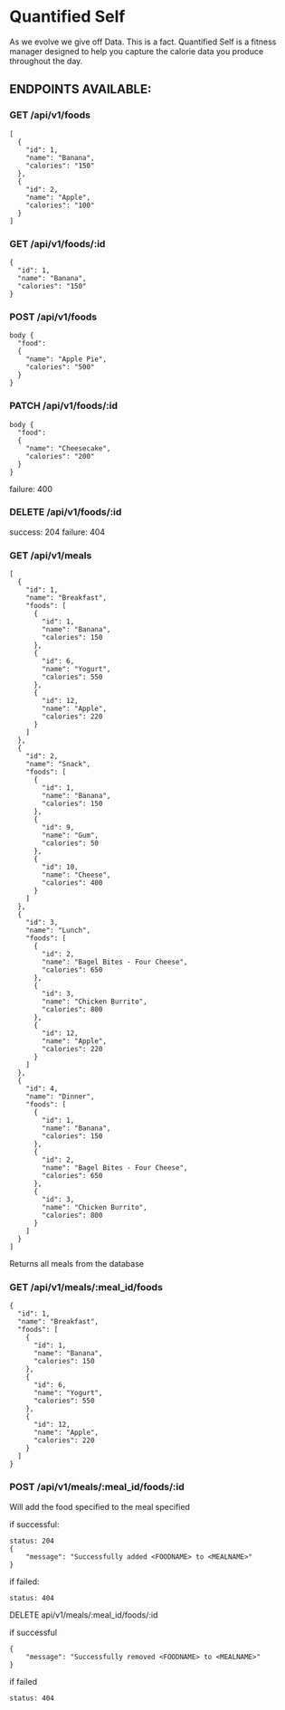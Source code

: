 # Quantified Self

As we evolve we give off Data. This is a fact. Quantified Self is a fitness manager designed to help you capture the calorie data you produce throughout the day.


## ENDPOINTS AVAILABLE:

### GET /api/v1/foods
```
[
  {
    "id": 1,
    "name": "Banana",
    "calories": "150"
  },
  { 
    "id": 2,
    "name": "Apple",
    "calories": "100"
  }
] 
```

### GET /api/v1/foods/:id
```
{
  "id": 1,
  "name": "Banana",
  "calories": "150"
}
```

### POST /api/v1/foods
```
body {
  "food":
  {
    "name": "Apple Pie",
    "calories": "500"
  }
}
```

### PATCH /api/v1/foods/:id
```
body {
  "food":
  {
    "name": "Cheesecake",
    "calories": "200"
  }
}
```
failure: 400

### DELETE /api/v1/foods/:id
success: 204
failure: 404

### GET /api/v1/meals 
```
[
  {
    "id": 1,
    "name": "Breakfast",
    "foods": [
      {
        "id": 1,
        "name": "Banana",
        "calories": 150
      },
      {
        "id": 6,
        "name": "Yogurt",
        "calories": 550
      },
      {
        "id": 12,
        "name": "Apple",
        "calories": 220
      }
    ]
  },
  {
    "id": 2,
    "name": "Snack",
    "foods": [
      {
        "id": 1,
        "name": "Banana",
        "calories": 150
      },
      {
        "id": 9,
        "name": "Gum",
        "calories": 50
      },
      {
        "id": 10,
        "name": "Cheese",
        "calories": 400
      }
    ]
  },
  {
    "id": 3,
    "name": "Lunch",
    "foods": [
      {
        "id": 2,
        "name": "Bagel Bites - Four Cheese",
        "calories": 650
      },
      {
        "id": 3,
        "name": "Chicken Burrito",
        "calories": 800
      },
      {
        "id": 12,
        "name": "Apple",
        "calories": 220
      }
    ]
  },
  {
    "id": 4,
    "name": "Dinner",
    "foods": [
      {
        "id": 1,
        "name": "Banana",
        "calories": 150
      },
      {
        "id": 2,
        "name": "Bagel Bites - Four Cheese",
        "calories": 650
      },
      {
        "id": 3,
        "name": "Chicken Burrito",
        "calories": 800
      }
    ]
  }
]
```
Returns all meals from the database

### GET /api/v1/meals/:meal_id/foods

```
{
  "id": 1,
  "name": "Breakfast",
  "foods": [
    {
      "id": 1,
      "name": "Banana",
      "calories": 150
    },
    {
      "id": 6,
      "name": "Yogurt",
      "calories": 550
    },
    {
      "id": 12,
      "name": "Apple",
      "calories": 220
    }
  ]
}
```

### POST /api/v1/meals/:meal_id/foods/:id

Will add the food specified to the meal specified

if successful: 
```
status: 204
{
    "message": "Successfully added <FOODNAME> to <MEALNAME>"
}
```

if failed:
```
status: 404
```

DELETE api/v1/meals/:meal_id/foods/:id

if successful
```
{
    "message": "Successfully removed <FOODNAME> to <MEALNAME>"
}
```

if failed
```
status: 404
```